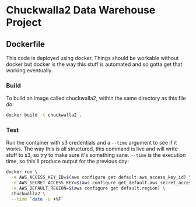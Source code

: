 # Chuckwalla2 Data Warehouse Project

## Dockerfile

This code is deployed using docker. Things should be workable without
docker but docker is the way this stuff is automated and so gotta get
that working eventually.

### Build

To build an image called chuckwalla2, within the same directory as
this file do:

```bash
docker build -t chuckwalla2 .
```

### Test

Run the container with s3 credentials and a `--time` argument to see if it works. The
way this is all structured, this command is live and will write stuff to s3, so try to
make sure it's something sane. `--time` is the execution time, so this'll produce output
for the previous day:

```bash
docker run \
  -e AWS_ACCESS_KEY_ID=$(aws configure get default.aws_access_key_id) \
  -e AWS_SECRET_ACCESS_KEY=$(aws configure get default.aws_secret_access_key) \
  -e AWS_DEFAULT_REGION=$(aws configure get default.region) \
  chuckwalla2 \
  --time `date -u +%F`
```
